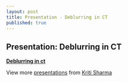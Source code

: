 ```yaml
---
layout: post
title: Presentation - Deblurring in CT
published: true
---
```


## Presentation: Deblurring in CT

**[Deblurring in ct](http://www.slideshare.net/kritisen/deblurring-in-ct-7787827 "Deblurring in ct")**

View more [presentations](http://www.slideshare.net/) from [Kriti Sharma](http://www.slideshare.net/kritisen)

